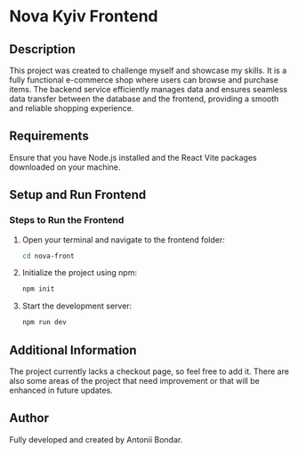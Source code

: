 # Nova Kyiv Frontend

## Description

This project was created to challenge myself and showcase my skills. It is a fully functional e-commerce shop where users can browse and purchase items. The backend service efficiently manages data and ensures seamless data transfer between the database and the frontend, providing a smooth and reliable shopping experience.

## Requirements

Ensure that you have Node.js installed and the React Vite packages downloaded on your machine.

## Setup and Run Frontend

### Steps to Run the Frontend

1. Open your terminal and navigate to the frontend folder:
    ```bash
    cd nova-front
    ```

2. Initialize the project using npm:
    ```bash
    npm init
    ```

3. Start the development server:
    ```bash
    npm run dev
    ```

## Additional Information

The project currently lacks a checkout page, so feel free to add it. There are also some areas of the project that need improvement or that will be enhanced in future updates.

## Author

Fully developed and created by Antonii Bondar.

